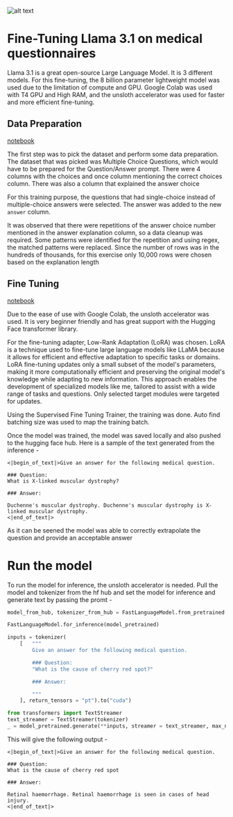![alt text](https://pub-e93d5c9fdf134c89830082377f6df465.r2.dev/2024/07/Meta-Llama-31-1024x576.webp)

# Fine-Tuning Llama 3.1 on medical questionnaires
Llama 3.1 is a great open-source Large Language Model. It is 3 different models. For this fine-tuning, the 8 billion parameter lightweight model was used due to the limitation of compute and GPU. Google Colab was used with T4 GPU and High RAM, and the unsloth accelerator was used for faster and more efficient fine-tuning. 

## Data Preparation
[notebook](notebooks/Llama_3_1_fine_tuning_with_LoRA.ipynb)

The first step was to pick the dataset and perform some data preparation. The dataset that was picked was Multiple Choice Questions, which would have to be prepared for the Question/Answer prompt. There were 4 columns with the choices and once column mentioning the correct choices column. There was also a column that explained the answer choice

For this training purpose, the questions that had single-choice instead of multiple-choice answers were selected. The answer was added to the new `answer` column. 

It was observed that there were repetitions of the answer choice number mentioned in the answer explanation column, so a data cleanup was required. Some patterns were identified for the repetition and using regex, the matched patterns were replaced. 
Since the number of rows was in the hundreds of thousands, for this exercise only 10,000 rows were chosen based on the explanation length

## Fine Tuning
[notebook](notebooks/data_prep_for_medical_question_training.ipynb)

Due to the ease of use with Google Colab, the unsloth accelerator was used. It is very beginner friendly and has great support with the Hugging Face transformer library.

For the fine-tuning adapter, Low-Rank Adaptation (LoRA) was chosen. LoRA is a technique used to fine-tune large language models like LLaMA because it allows for efficient and effective adaptation to specific tasks or domains. LoRA fine-tuning updates only a small subset of the model's parameters, making it more computationally efficient and preserving the original model's knowledge while adapting to new information. This approach enables the development of specialized models like me, tailored to assist with a wide range of tasks and questions. Only selected target modules were targeted for updates.

Using the Supervised Fine Tuning Trainer, the training was done. Auto find batching size was used to map the training batch.

Once the model was trained, the model was saved locally and also pushed to the hugging face hub. Here is a sample of the text generated from the inference - 
```
<|begin_of_text|>Give an answer for the following medical question.

### Question:
What is X-linked muscular dystrophy?

### Answer:

Duchenne's muscular dystrophy. Duchenne's muscular dystrophy is X-linked muscular dystrophy.
<|end_of_text|>
```

As it can be seened the model was able to correctly extrapolate the question and provide an acceptable answer


# Run the model
To run the model for inference, the unsloth accelerator is needed. Pull the model and tokenizer from the hf hub and set the model for inference and generate text by passing the promt - 

```python
model_from_hub, tokenizer_from_hub = FastLanguageModel.from_pretrained("quazirab/Llama-3.1-fine-tuning-with-LoRA-medical-qa-datasets")

FastLanguageModel.for_inference(model_pretrained)

inputs = tokenizer(
    [   """
        Give an answer for the following medical question.

        ### Question:
        "What is the cause of cherry red spot?"

        ### Answer:

        """
    ], return_tensors = "pt").to("cuda")

from transformers import TextStreamer
text_streamer = TextStreamer(tokenizer)
_ = model_pretrained.generate(**inputs, streamer = text_streamer, max_new_tokens = 4096)
```

This will give the following output - 

```
<|begin_of_text|>Give an answer for the following medical question.

### Question:
What is the cause of cherry red spot

### Answer:

Retinal haemorrhage. Retinal haemorrhage is seen in cases of head injury.
<|end_of_text|>
```

